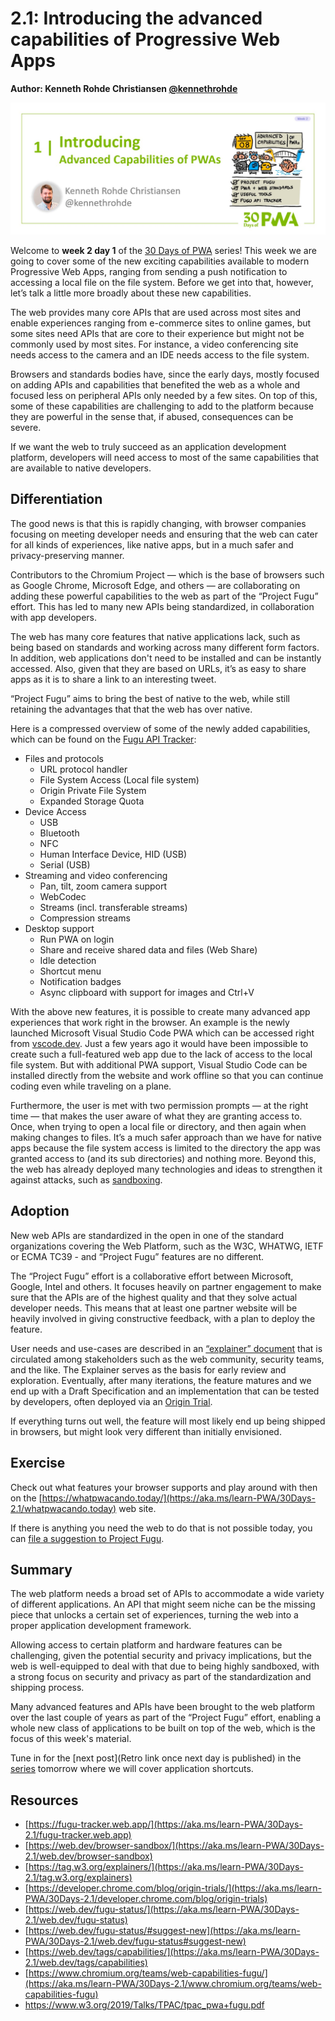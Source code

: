 # 2.1: Introducing the advanced capabilities of Progressive Web Apps

**Author: Kenneth Rohde Christiansen [@kennethrohde](https://twitter.com/kennethrohde)**

![image of title and author.](_media/day-01.jpg)

Welcome to **week 2 day 1** of the [30 Days of PWA](https://aka.ms/learn-pwa/30Days-blog) series! This week we are going to cover some of the new exciting capabilities available to modern Progressive Web Apps, ranging from sending a push notification to accessing a local file on the file system. Before we get into that, however, let’s talk a little more broadly about these new capabilities.

The web provides many core APIs that are used across most sites and enable experiences ranging from e-commerce sites to online games, but some sites need APIs that are core to their experience but might not be commonly used by most sites. For instance, a video conferencing site needs access to the camera and an IDE needs access to the file system.

Browsers and standards bodies have, since the early days, mostly focused on adding APIs and capabilities that benefited the web as a whole and focused less on peripheral APIs only needed by a few sites. On top of this, some of these capabilities are challenging to add to the platform because they are powerful in the sense that, if abused, consequences can be severe.

If we want the web to truly succeed as an application development platform, developers will need access to most of the same capabilities that are available to native developers.

## Differentiation

The good news is that this is rapidly changing, with browser companies focusing on meeting developer needs and ensuring that the web can cater for all kinds of experiences, like native apps, but in a much safer and privacy-preserving manner.

Contributors to the Chromium Project — which is the base of browsers such as Google Chrome, Microsoft Edge, and others — are collaborating on adding these powerful capabilities to the web as part of the “Project Fugu” effort. This has led to many new APIs being standardized, in collaboration with app developers.

The web has many core features that native applications lack, such as being based on standards and working across many different form factors. In addition, web applications don't need to be installed and can be instantly accessed. Also, given that they are based on URLs, it’s as easy to share apps as it is to share a link to an interesting tweet.

“Project Fugu” aims to bring the best of native to the web, while still retaining the advantages that that the web has over native.

Here is a compressed overview of some of the newly added capabilities, which can be found on the [Fugu API Tracker](https://aka.ms/learn-PWA/30Days-2.1/fugu-tracker.web.app):

* Files and protocols
  * URL protocol handler
  * File System Access (Local file system)
  * Origin Private File System
  * Expanded Storage Quota
* Device Access
  * USB
  * Bluetooth
  * NFC
  * Human Interface Device, HID (USB)
  * Serial (USB)
* Streaming and video conferencing
  * Pan, tilt, zoom camera support
  * WebCodec
  * Streams (incl. transferable streams)
  * Compression streams
* Desktop support
  * Run PWA on login
  * Share and receive shared data and files (Web Share)
  * Idle detection
  * Shortcut menu
  * Notification badges
  * Async clipboard with support for images and Ctrl+V

With the above new features, it is possible to create many advanced app experiences that work right in the browser. An example is the newly launched Microsoft Visual Studio Code PWA which can be accessed right from [vscode.dev](https://aka.ms/learn-PWA/30Days-2.1/vscode.dev). Just a few years ago it would have been impossible to create such a full-featured web app due to the lack of access to the local file system. But with additional PWA support, Visual Studio Code can be installed directly from the website and work offline so that you can continue coding even while traveling on a plane.

Furthermore, the user is met with two permission prompts — at the right time — that makes the user aware of what they are granting access to. Once, when trying to open a local file or directory, and then again when making changes to files. It’s a much safer approach than we have for native apps because the file system access is limited to the directory the app was granted access to (and its sub directories) and nothing more. Beyond this, the web has already deployed many technologies and ideas to strengthen it against attacks, such as [sandboxing](https://aka.ms/learn-PWA/30Days-2.1/web.dev/browser-sandbox).

## Adoption

New web APIs are standardized in the open in one of the standard organizations covering the Web Platform, such as the W3C, WHATWG, IETF or ECMA TC39 - and “Project Fugu” features are no different.

The “Project Fugu” effort is a collaborative effort between Microsoft, Google, Intel and others. It focuses heavily on partner engagement to make sure that the APIs are of the highest quality and that they solve actual developer needs. This means that at least one partner website will be heavily involved in giving constructive feedback, with a plan to deploy the feature.

User needs and use-cases are described in an [“explainer” document](https://aka.ms/learn-PWA/30Days-2.1/tag.w3.org/explainers) that is circulated among stakeholders such as the web community, security teams, and the like. The Explainer serves as the basis for early review and exploration. Eventually, after many iterations, the feature matures and we end up with a Draft Specification and an implementation that can be tested by developers, often deployed via an [Origin Trial](https://aka.ms/learn-PWA/30Days-2.1/developer.chrome.com/blog/origin-trials).

If everything turns out well, the feature will most likely end up being shipped in browsers, but might look very different than initially envisioned.

## Exercise

Check out what features your browser supports and play around with then on the [https://whatpwacando.today/](https://aka.ms/learn-PWA/30Days-2.1/whatpwacando.today) web site.

If there is anything you need the web to do that is not possible today, you can [file a suggestion to Project Fugu](https://aka.ms/learn-PWA/30Days-2.1/web.dev/fugu-status#suggest-new).

## Summary

The web platform needs a broad set of APIs to accommodate a wide variety of different applications. An API that might seem niche can be the missing piece that unlocks a certain set of experiences, turning the web into a proper application development framework.

Allowing access to certain platform and hardware features can be challenging, given the potential security and privacy implications, but the web is well-equipped to deal with that due to being highly sandboxed, with a strong focus on security and privacy as part of the standardization and shipping process.

Many advanced features and APIs have been brought to the web platform over the last couple of years as part of the “Project Fugu” effort, enabling a whole new class of applications to be built on top of the web, which is the focus of this week's material.

Tune in for the [next post](Retro link once next day is published) in the [series](https://aka.ms/learn-pwa/30Days-blog) tomorrow where we will cover application shortcuts.

## Resources

- [https://fugu-tracker.web.app/](https://aka.ms/learn-PWA/30Days-2.1/fugu-tracker.web.app)
- [https://web.dev/browser-sandbox/](https://aka.ms/learn-PWA/30Days-2.1/web.dev/browser-sandbox)
- [https://tag.w3.org/explainers/](https://aka.ms/learn-PWA/30Days-2.1/tag.w3.org/explainers)
- [https://developer.chrome.com/blog/origin-trials/](https://aka.ms/learn-PWA/30Days-2.1/developer.chrome.com/blog/origin-trials)
- [https://web.dev/fugu-status/](https://aka.ms/learn-PWA/30Days-2.1/web.dev/fugu-status)
- [https://web.dev/fugu-status/#suggest-new](https://aka.ms/learn-PWA/30Days-2.1/web.dev/fugu-status#suggest-new)
- [https://web.dev/tags/capabilities/](https://aka.ms/learn-PWA/30Days-2.1/web.dev/tags/capabilities)
- [https://www.chromium.org/teams/web-capabilities-fugu/](https://aka.ms/learn-PWA/30Days-2.1/www.chromium.org/teams/web-capabilities-fugu)
- https://www.w3.org/2019/Talks/TPAC/tpac_pwa+fugu.pdf
